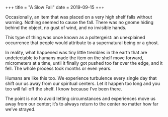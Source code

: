 +++
title = "A Slow Fall"
date = 2019-09-15
+++

Occasionally, an item that was placed on a very high shelf falls without warning. Nothing seemed to cause the fall. There was no gnome hiding behind the object, no gust of wind, and no invisible hands.

This type of thing was once known as a poltergeist: an unexplained occurrence that people would attribute to a supernatural being or a ghost.

In reality, what happened was tiny little trembles in the earth that are undetectable to humans made the item on the shelf move forward, micrometers at a time, until it finally got pushed too far over the edge, and it fell. The whole process took months or even years.

Humans are like this too. We experience turbulence every single day that shift our us away from our spiritual centers. Let it happen too long and you too will fall off the shelf. I know because I’ve been there.

The point is not to avoid letting circumstances and experiences move us away from our center; it’s to always return to the center no matter how far we’ve strayed.